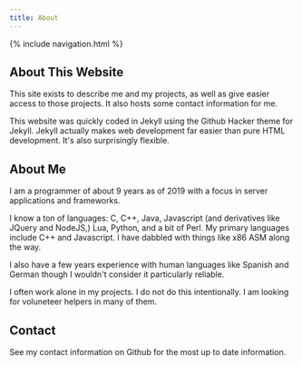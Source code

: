 ```yaml
---
title: About
---
```

{% include navigation.html %}

## About This Website

This site exists to describe me and my projects, as well as give easier access to those projects. It also hosts some contact information for me.

This website was quickly coded in Jekyll using the Github Hacker theme for Jekyll.
Jekyll actually makes web development far easier than pure HTML development.
It's also surprisingly flexible.

## About Me

I am a programmer of about 9 years as of 2019 with a focus in server applications and frameworks.

I know a ton of languages: C, C++, Java, Javascript (and derivatives like JQuery and NodeJS,) Lua, Python, and a bit of Perl. My primary languages include C++ and Javascript. I have dabbled with things like x86 ASM along the way.

I also have a few years experience with human languages like Spanish and German though I wouldn't consider it particularly reliable.

I often work alone in my projects. I do not do this intentionally. I am looking for voluneteer helpers in many of them.

## Contact

See my contact information on Github for the most up to date information.
